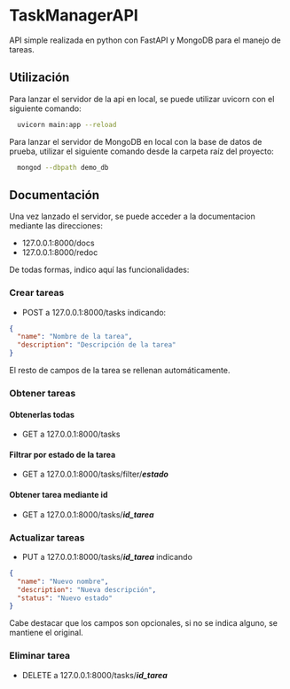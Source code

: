 
# TaskManagerAPI

API simple realizada en python con FastAPI y MongoDB para el manejo de tareas.




## Utilización

Para lanzar el servidor de la api en local, se puede utilizar uvicorn con el siguiente comando:

```bash
  uvicorn main:app --reload
```

Para lanzar el servidor de MongoDB en local con la base de datos de prueba, utilizar el siguiente comando desde la carpeta raíz del proyecto:

```bash
  mongod --dbpath demo_db
```
## Documentación

Una vez lanzado el servidor, se puede acceder a la documentacion mediante las direcciones:
- 127.0.0.1:8000/docs
- 127.0.0.1:8000/redoc

De todas formas, indico aquí las funcionalidades:

### Crear tareas

- POST a 127.0.0.1:8000/tasks indicando:
```json
{
  "name": "Nombre de la tarea",
  "description": "Descripción de la tarea"
}
```

El resto de campos de la tarea se rellenan automáticamente.

### Obtener tareas

#### Obtenerlas todas

- GET a 127.0.0.1:8000/tasks

#### Filtrar por estado de la tarea

- GET a 127.0.0.1:8000/tasks/filter/_**estado**_

#### Obtener tarea mediante id

- GET a 127.0.0.1:8000/tasks/_**id_tarea**_

### Actualizar tareas

- PUT a 127.0.0.1:8000/tasks/_**id_tarea**_ indicando

```json
{
  "name": "Nuevo nombre",
  "description": "Nueva descripción",
  "status": "Nuevo estado"
}
```

Cabe destacar que los campos son opcionales, si no se indica alguno, se mantiene el original.

### Eliminar tarea

- DELETE a 127.0.0.1:8000/tasks/_**id_tarea**_
